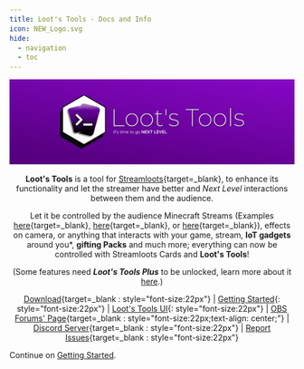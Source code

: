 ```yaml
---
title: Loot's Tools - Docs and Info
icon: NEW_Logo.svg
hide:
  - navigation
  - toc
---
```


<center>
<div class=heeead>
<img alt="LootsToolsLogo" src="img/HeaderA.png">
</div>

**Loot's Tools** is a tool for [Streamloots](https://streamloots.com){target=_blank}, to enhance its functionality and let the streamer have better and *Next Level* interactions between them and the audience.

Let it be controlled by the audience Minecraft Streams (Examples [here](https://www.youtube.com/watch?v=BqhNUN1Ft6w){target=_blank}, [here](https://www.youtube.com/watch?v=LNAmppbpLXA){target=_blank}, or [here](https://www.youtube.com/watch?v=LBEQGj77ftQ){target=_blank}), effects on camera, or anything that interacts with your game, stream, **IoT gadgets** around you\*, **gifting Packs** and much more; everything can now be controlled with Streamloots Cards and **Loot's Tools**!

(Some features need ***Loot's Tools Plus*** to be unlocked, learn more about it [here](plus).)

[Download](https://github.com/DaryeDev/LootsTools/releases/latest){target=_blank : style="font-size:22px"}   |   [Getting Started](gettingStarted){: style="font-size:22px"}  |  [Loot's Tools UI](https://lootstools.darye.dev/app){: style="font-size:22px"}
  |  [OBS Forums' Page](https://obsproject.com/forum/resources/loots-tools.1341/){target=_blank : style="font-size:22px;text-align: center;"}  |  [Discord Server](https://discord.io/Darye){target=_blank : style="font-size:22px"}  |  [Report Issues](https://github.com/DaryeDev/LootsTools/issues){target=_blank : style="font-size:22px"}

</center>

Continue on [Getting Started](gettingStarted.md).